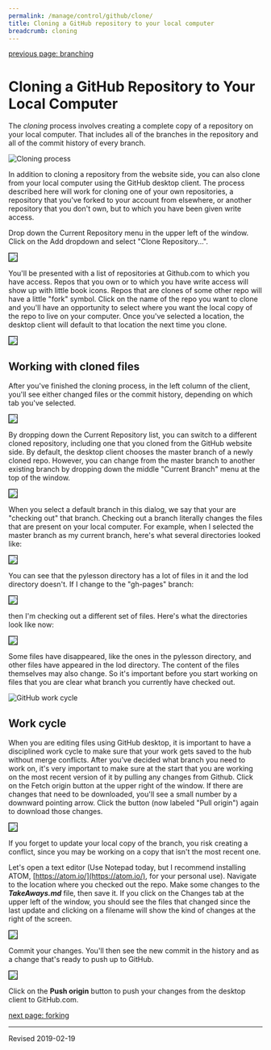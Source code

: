 ```yaml
---
permalink: /manage/control/github/clone/
title: Cloning a GitHub repository to your local computer
breadcrumb: cloning
---
```


[previous page: branching](../branch/)

# Cloning a GitHub Repository to Your Local Computer

The *cloning* process involves creating a complete copy of a repository on your local computer.  That includes all of the branches in the repository and all of the commit history of every branch.  

![Cloning process](../images-branch/clone.jpg)

In addition to cloning a repository from the website side, you can also clone from your local computer using the GitHub desktop client.  The process described here will work for cloning one of your own repositories, a repository that you've forked to your account from elsewhere, or another repository that you don't own, but to which you have been given write access.

Drop down the Current Repository menu in the upper left of the window.  Click on the Add dropdown and select "Clone Repository...".

<img src="../images-branch/desktop-clone-option.png" style="border:1px solid black">

You'll be presented with a list of repositories at Github.com to which you have access.  Repos that you own or to which you have write access will show up with little book icons.  Repos that are clones of some other repo will have a little "fork" symbol.  Click on the name of the repo you want to clone and you'll have an opportunity to select where you want the local copy of the repo to live on your computer.  Once you've selected a location, the desktop client will default to that location the next time you clone.

<img src="../images-branch/desktop-clone-location.png" style="border:1px solid black">

## Working with cloned files

After you've finished the cloning process, in the left column of the client, you'll see either changed files or the commit history, depending on which tab you've selected.  

<img src="../images-branch/desktop-changed-files.png" style="border:1px solid black">

By dropping down the Current Repository list, you can switch to a different cloned repository, including one that you cloned from the GitHub website side. By default, the desktop client chooses the master branch of a newly cloned repo.  However, you can change from the master branch to another existing branch by dropping down the middle "Current Branch" menu at the top of the window.  

<img src="../images-branch/current-branch.png" style="border:1px solid black">

When you select a default branch in this dialog, we say that your are "checking out" that branch. Checking out a branch literally changes the files that are present on your local computer. For example, when I selected the master branch as my current branch, here's what several directories looked like:

<img src="../images-branch/master-branch-directory.png" style="border:1px solid black">

You can see that the pylesson directory has a lot of files in it and the lod directory doesn't.  If I change to the "gh-pages" branch:

<img src="../images-branch/change-to-gh-pages.png" style="border:1px solid black">

then I'm checking out a different set of files.  Here's what the directories look like now:

<img src="../images-branch/gh-pages-branch.png" style="border:1px solid black">

Some files have disappeared, like the ones in the pylesson directory, and other files have appeared in the lod directory.  The content of the files themselves may also change.  So it's important before you start working on files that you are clear what branch you currently have checked out.  

![GitHub work cycle](../images-branch/work-cycle.png)

## Work cycle

When you are editing files using GitHub desktop, it is important to have a disciplined work cycle to make sure that your work gets saved to the hub without merge conflicts. After you've decided what branch you need to work on, it's very important to make sure at the start that you are working on the most recent version of it by pulling any changes from Github. Click on the Fetch origin button at the upper right of the window.  If there are changes that need to be downloaded, you'll see a small number by a downward pointing arrow.  Click the button (now labeled "Pull origin") again to download those changes.

<img src="../images-branch/download-changes.png" style="border:1px solid black">

If you forget to update your local copy of the branch, you risk creating a conflict, since you may be working on a copy that isn't the most recent one.

Let's open a text editor (Use Notepad today, but I recommend installing ATOM, [https://atom.io/](https://atom.io/), for your personal use).  Navigate to the location where you checked out the repo.  Make some changes to the _**TakeAways.md**_ file, then save it.  If you click on the Changes tab at the upper left of the window, you should see the files that changed since the last update and clicking on a filename will show the kind of changes at the right of the screen.  

<img src="../images-branch/file-changes.png" style="border:1px solid black">

Commit your changes.  You'll then see the new commit in the history and as a change that's ready to push up to GitHub.

<img src="../images-branch/make-commit.png" style="border:1px solid black">

 Click on the **Push origin** button to push your changes from the desktop client to GitHub.com.



[next page: forking](../fork/)

----
Revised 2019-02-19
